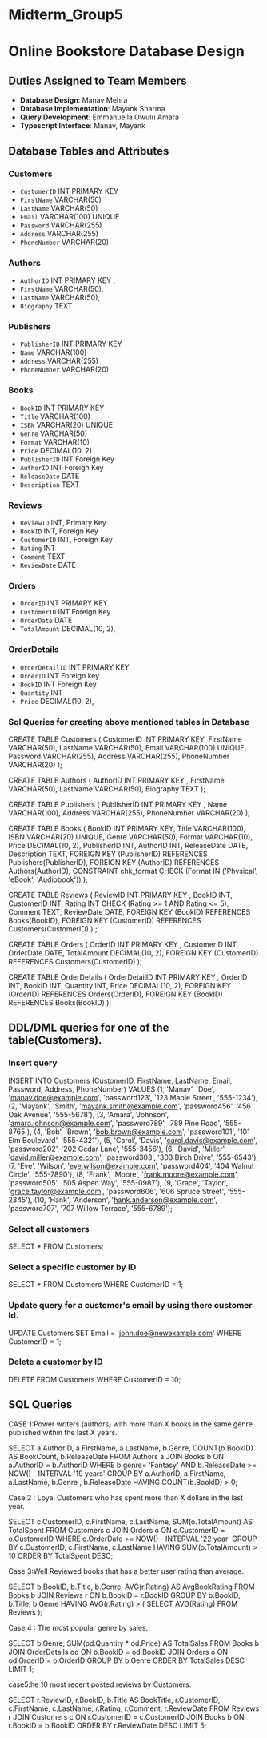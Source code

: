 # Midterm_Group5
# Online Bookstore Database Design

## Duties Assigned to Team Members
- **Database Design**: Manav Mehra
- **Database Implementation**: Mayank Sharma
- **Query Development**: Emmanuella Owulu Amara
- **Typescript Interface**: Manav, Mayank 

## Database Tables and Attributes

### Customers
- `CustomerID` INT PRIMARY KEY
- `FirstName` VARCHAR(50)
- `LastName` VARCHAR(50)
- `Email` VARCHAR(100) UNIQUE
- `Password` VARCHAR(255)
- `Address` VARCHAR(255)
- `PhoneNumber` VARCHAR(20)

### Authors
- `AuthorID` INT PRIMARY KEY ,
- `FirstName` VARCHAR(50),
- `LastName` VARCHAR(50),
- `Biography` TEXT

### Publishers
- `PublisherID` INT PRIMARY KEY 
- `Name` VARCHAR(100)
- `Address` VARCHAR(255)
- `PhoneNumber` VARCHAR(20) 

### Books
- `BookID` INT PRIMARY KEY
- `Title` VARCHAR(100)
- `ISBN` VARCHAR(20) UNIQUE
- `Genre` VARCHAR(50)
- `Format` VARCHAR(10)
- `Price` DECIMAL(10, 2)
- `PublisherID` INT Foreign Key
- `AuthorID` INT Foreign Key
- `ReleaseDate` DATE
- `Description` TEXT

### Reviews
- `ReviewID` INT, Primary Key
- `BookID` INT, Foreign Key
- `CustomerID` INT, Foreign Key
- `Rating` INT
- `Comment` TEXT
- `ReviewDate` DATE

### Orders
- `OrderID` INT PRIMARY KEY
- `CustomerID` INT Foreign Key
- `OrderDate` DATE
- `TotalAmount` DECIMAL(10, 2),

### OrderDetails
- `OrderDetailID` INT PRIMARY KEY
- `OrderID` INT Foreign key
- `BookID` INT Foreign Key
- `Quantity` INT
- `Price` DECIMAL(10, 2),  

### Sql Queries for creating above mentioned tables in Database

CREATE TABLE Customers ( 
CustomerID INT PRIMARY KEY,
FirstName VARCHAR(50), 
LastName VARCHAR(50),
Email VARCHAR(100) UNIQUE, 
Password VARCHAR(255), 
Address VARCHAR(255), 
PhoneNumber VARCHAR(20)
 );

CREATE TABLE Authors ( 
AuthorID INT PRIMARY KEY , 
FirstName VARCHAR(50), 
LastName VARCHAR(50), 
Biography TEXT 
);

CREATE TABLE Publishers (
PublisherID INT PRIMARY KEY , 
Name VARCHAR(100), 
Address VARCHAR(255), 
PhoneNumber VARCHAR(20) 
);

CREATE TABLE Books (
BookID INT PRIMARY KEY,
Title VARCHAR(100),
ISBN VARCHAR(20) UNIQUE,
Genre VARCHAR(50),
Format VARCHAR(10),  
Price DECIMAL(10, 2),
PublisherID INT,
AuthorID INT,
ReleaseDate DATE,
Description TEXT,
FOREIGN KEY (PublisherID) REFERENCES Publishers(PublisherID),
FOREIGN KEY (AuthorID) REFERENCES Authors(AuthorID),
CONSTRAINT chk_format CHECK (Format IN ('Physical', 'eBook', 'Audiobook')) 
 );

CREATE TABLE Reviews ( 
ReviewID INT PRIMARY KEY , 
BookID INT, 
CustomerID INT, 
Rating INT CHECK (Rating >= 1 AND Rating <= 5), 
Comment TEXT, 
ReviewDate DATE, 
FOREIGN KEY (BookID) REFERENCES Books(BookID), 
FOREIGN KEY (CustomerID) REFERENCES Customers(CustomerID) )
;

CREATE TABLE Orders ( 
OrderID INT PRIMARY KEY , 
CustomerID INT, 
OrderDate DATE, 
TotalAmount DECIMAL(10, 2), 
FOREIGN KEY (CustomerID) REFERENCES Customers(CustomerID) 
);

CREATE TABLE OrderDetails ( 
OrderDetailID INT PRIMARY KEY , 
OrderID INT, 
BookID INT, 
Quantity INT,
Price DECIMAL(10, 2), 
FOREIGN KEY (OrderID) REFERENCES Orders(OrderID), 
FOREIGN KEY (BookID) REFERENCES Books(BookID)
 );

## DDL/DML queries for one of the table(Customers).

### Insert query
INSERT INTO Customers (CustomerID, FirstName, LastName, Email, Password, Address, PhoneNumber) VALUES
(1, 'Manav', 'Doe', 'manav.doe@example.com', 'password123', '123 Maple Street', '555-1234'),
(2, 'Mayank', 'Smith', 'mayank.smith@example.com', 'password456', '456 Oak Avenue', '555-5678'),
(3, 'Amara', 'Johnson', 'amara.johnson@example.com', 'password789', '789 Pine Road', '555-8765'),
(4, 'Bob', 'Brown', 'bob.brown@example.com', 'password101', '101 Elm Boulevard', '555-4321'),
(5, 'Carol', 'Davis', 'carol.davis@example.com', 'password202', '202 Cedar Lane', '555-3456'),
(6, 'David', 'Miller', 'david.miller@example.com', 'password303', '303 Birch Drive', '555-6543'),
(7, 'Eve', 'Wilson', 'eve.wilson@example.com', 'password404', '404 Walnut Circle', '555-7890'),
(8, 'Frank', 'Moore', 'frank.moore@example.com', 'password505', '505 Aspen Way', '555-0987'),
(9, 'Grace', 'Taylor', 'grace.taylor@example.com', 'password606', '606 Spruce Street', '555-2345'),
(10, 'Hank', 'Anderson', 'hank.anderson@example.com', 'password707', '707 Willow Terrace', '555-6789');

### Select all customers
SELECT * FROM Customers;

### Select a specific customer by ID
SELECT * FROM Customers WHERE CustomerID = 1;

 ### Update query for a customer's email by using there customer Id.
UPDATE Customers
SET Email = 'john.doe@newexample.com'
WHERE CustomerID = 1;

### Delete a customer by ID
DELETE FROM Customers
WHERE CustomerID = 10;


## SQL Queries

CASE 1:Power writers (authors) with more than X books in the same genre published within the last X years.

SELECT a.AuthorID, a.FirstName, a.LastName, b.Genre, COUNT(b.BookID) AS BookCount, b.ReleaseDate
FROM Authors a 
JOIN Books b ON a.AuthorID = b.AuthorID 
WHERE b.genre= 'Fantasy'
AND b.ReleaseDate >= NOW() - INTERVAL '19 years'
GROUP BY a.AuthorID, a.FirstName, a.LastName, b.Genre , b.ReleaseDate
HAVING COUNT(b.BookID) > 0;

Case 2 : Loyal Customers who has spent more than X dollars in the last year.

SELECT
    c.CustomerID,
    c.FirstName,
    c.LastName,
    SUM(o.TotalAmount) AS TotalSpent
FROM Customers c
JOIN Orders o ON c.CustomerID = o.CustomerID 
WHERE o.OrderDate >= NOW() - INTERVAL '22 year'
GROUP BY c.CustomerID, c.FirstName, c.LastName
HAVING SUM(o.TotalAmount) > 10
ORDER BY TotalSpent DESC;

Case 3:Well Reviewed books that has a better user rating than average.

SELECT 
    b.BookID,
    b.Title,
    b.Genre,
    AVG(r.Rating) AS AvgBookRating
FROM Books b
JOIN Reviews r ON b.BookID = r.BookID
GROUP BY  b.BookID, b.Title, b.Genre
HAVING  AVG(r.Rating) > (
        SELECT AVG(Rating) FROM Reviews
    );

Case 4 : The most popular genre by sales.

SELECT
    b.Genre,
    SUM(od.Quantity * od.Price) AS TotalSales
FROM Books b
JOIN OrderDetails od ON b.BookID = od.BookID
JOIN Orders o ON od.OrderID = o.OrderID
GROUP BY b.Genre
ORDER BY TotalSales DESC
LIMIT 1;

case5:he 10 most recent posted reviews by Customers.

SELECT 
    r.ReviewID, 
    r.BookID, 
    b.Title AS BookTitle, 
    r.CustomerID, 
    c.FirstName, 
    c.LastName, 
    r.Rating, 
    r.Comment, 
    r.ReviewDate 
FROM Reviews r 
JOIN Customers c ON r.CustomerID = c.CustomerID 
JOIN Books b ON r.BookID = b.BookID 
ORDER BY r.ReviewDate DESC 
LIMIT 5;


